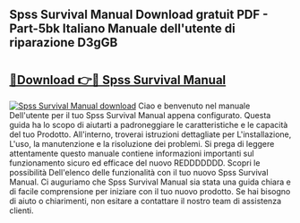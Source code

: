 ## Spss Survival Manual Download gratuit PDF - Part-5bk Italiano Manuale dell'utente di riparazione D3gGB

# <h2><a href="http://dfcq0u.blite.top/?on=Spss+Survival+Manual">🔗Download 👉🔴 Spss Survival Manual</a></h2>

[![Spss Survival Manual download](https://i.imgur.com/lujVjoI.png)](http://dfcq0u.blite.top/?on=Spss+Survival+Manual)
Ciao e benvenuto nel manuale Dell'utente per il tuo Spss Survival Manual appena configurato. Questa guida ha lo scopo di aiutarti a padroneggiare le caratteristiche e le capacità del tuo Prodotto. All'interno, troverai istruzioni dettagliate per L'installazione, L'uso, la manutenzione e la risoluzione dei problemi. Si prega di leggere attentamente questo manuale contiene informazioni importanti sul funzionamento sicuro ed efficace del nuovo REDDDDDDD. Scopri le possibilità Dell'elenco delle funzionalità con il tuo nuovo Spss Survival Manual. Ci auguriamo che Spss Survival Manual sia stata una guida chiara e di facile comprensione per iniziare con il tuo nuovo prodotto. Se hai bisogno di aiuto o chiarimenti, non esitare a contattare il nostro team di assistenza clienti.
